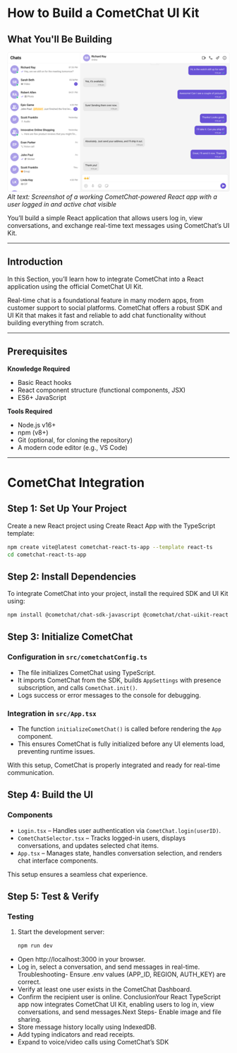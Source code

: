 # How to Build a CometChat UI Kit

## What You'll Be Building

![Chat UI Screenshot](https://github.com/HADES248/CometChatReact-UI-Kit/blob/master/src/assets/CometChat.png)  
*Alt text: Screenshot of a working CometChat-powered React app with a user logged in and active chat visible*

You’ll build a simple React application that allows users log in, view conversations, and exchange real-time text messages using CometChat’s UI Kit.

---

## Introduction

In this Section, you’ll learn how to integrate CometChat into a React application using the official CometChat UI Kit.

Real-time chat is a foundational feature in many modern apps, from customer support to social platforms. CometChat offers a robust SDK and UI Kit that makes it fast and reliable to add chat functionality without building everything from scratch.

---

## Prerequisites

**Knowledge Required**
- Basic React hooks
- React component structure (functional components, JSX)
- ES6+ JavaScript

**Tools Required**
- Node.js v16+  
- npm (v8+)  
- Git (optional, for cloning the repository)  
- A modern code editor (e.g., VS Code)

---

# CometChat Integration

## Step 1: Set Up Your Project

Create a new React project using Create React App with the TypeScript template:

```bash
npm create vite@latest cometchat-react-ts-app --template react-ts
cd cometchat-react-ts-app

```
## Step 2: Install Dependencies

To integrate CometChat into your project, install the required SDK and UI Kit using:

```bash
npm install @cometchat/chat-sdk-javascript @cometchat/chat-uikit-react
```
## Step 3: Initialize CometChat

### Configuration in `src/cometchatConfig.ts`
- The file initializes CometChat using TypeScript.
- It imports CometChat from the SDK, builds `AppSettings` with presence subscription, and calls `CometChat.init()`.
- Logs success or error messages to the console for debugging.

### Integration in `src/App.tsx`
- The function `initializeCometChat()` is called before rendering the `App` component.
- This ensures CometChat is fully initialized before any UI elements load, preventing runtime issues.

With this setup, CometChat is properly integrated and ready for real-time communication.

## Step 4: Build the UI

### Components
- `Login.tsx` – Handles user authentication via `CometChat.login(userID)`.
- `CometChatSelector.tsx` – Tracks logged-in users, displays conversations, and updates selected chat items.
- `App.tsx` – Manages state, handles conversation selection, and renders chat interface components.

This setup ensures a seamless chat experience.

## Step 5: Test & Verify

### Testing
1. Start the development server:
   ```bash
   npm run dev
   ```
- Open http://localhost:3000 in your browser.
- Log in, select a conversation, and send messages in real-time.
Troubleshooting- Ensure .env values (APP_ID, REGION, AUTH_KEY) are correct.
- Verify at least one user exists in the CometChat Dashboard.
- Confirm the recipient user is online.
ConclusionYour React TypeScript app now integrates CometChat UI Kit, enabling users to log in, view conversations, and send messages.Next Steps- Enable image and file sharing.
- Store message history locally using IndexedDB.
- Add typing indicators and read receipts.
- Expand to voice/video calls using CometChat’s SDK
